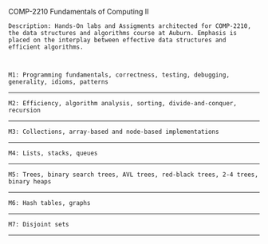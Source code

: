    COMP-2210 Fundamentals of Computing II
   
    Description: Hands-On labs and Assigments architected for COMP-2210, the data structures and algorithms course at Auburn. Emphasis is placed on the interplay between effective data structures and efficient algorithms.



    M1: Programming fundamentals, correctness, testing, debugging, generality, idioms, patterns

---

    M2: Efficiency, algorithm analysis, sorting, divide-and-conquer, recursion

---

    M3: Collections, array-based and node-based implementations

---

    M4: Lists, stacks, queues

---

    M5: Trees, binary search trees, AVL trees, red-black trees, 2-4 trees, binary heaps

---

    M6: Hash tables, graphs

---

    M7: Disjoint sets

---
